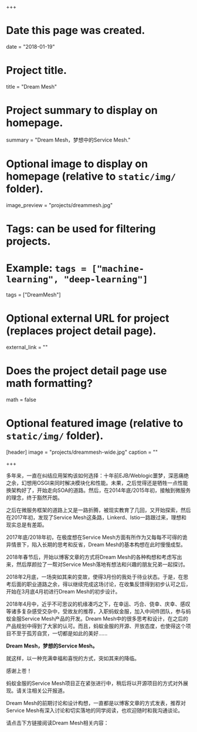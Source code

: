 +++
# Date this page was created.
date = "2018-01-19"

# Project title.
title = "Dream Mesh"

# Project summary to display on homepage.
summary = "Dream Mesh，梦想中的Service Mesh."

# Optional image to display on homepage (relative to `static/img/` folder).
image_preview = "projects/dreammesh.jpg"

# Tags: can be used for filtering projects.
# Example: `tags = ["machine-learning", "deep-learning"]`
tags = ["DreamMesh"]

# Optional external URL for project (replaces project detail page).
external_link = ""

# Does the project detail page use math formatting?
math = false

# Optional featured image (relative to `static/img/` folder).
[header]
image = "projects/dreammesh-wide.jpg"
caption = ""

+++

多年来，一直在纠结应用架构该如何选择：十年前EJB/Weblogic噩梦，深恶痛绝之余，幻想用OSGI来同时解决模块化和性能。未果，之后觉得还是牺牲一点性能换架构好了，开始走向SOA的道路。然后，在2014年底/2015年初，接触到微服务的理念，终于豁然开朗。

之后在微服务框架的道路上又是一路折腾，被现实教育了几回，又开始探索，然后在2017年初，发现了Service Mesh这条路，Linkerd、Istio一路跟过来，理想和现实总是有差距。

2017年底/2018年初，在极度想在Service Mesh方面有所作为又每每不可得的诡异情景下，陷入长期的思考和反省，Dream Mesh的基本构想在此时慢慢成型。

2018年春节后，开始以博客文章的方式将Dream Mesh的各种构想和考虑写出来，然后厚颜拉了一帮对Service Mesh落地有想法和兴趣的朋友兄弟一起探讨。

2018年2月底，一场突如其来的变故，使得3月份的我处于待业状态。于是，在思考后面的职业道路之余，得以继续完成这场讨论，在收集反馈得到初步认可之后，开始在3月底4月初进行Dream Mesh的初步设计。

2018年4月中，近乎不可思议的机缘凑巧之下，在幸运、巧合、侥幸、庆幸、感叹等诸多复杂感受交杂中，受故友的推荐，入职蚂蚁金服，加入中间件团队，参与蚂蚁金服Service Mesh产品的开发。Dream Mesh中的很多思考和设计，在之后的产品规划中得到了大家的认可。而且，蚂蚁金服的开源、开放态度，也使得这个项目不至于孤芳自赏，一切都是如此的美好......

**Dream Mesh，梦想的Service Mesh。**

就这样，以一种充满幸福和喜悦的方式，突如其来的降临。

感谢上苍！

蚂蚁金服的Service Mesh项目正在紧张进行中，稍后将以开源项目的方式对外展现。请关注相关公开报道。

Dream Mesh的前期讨论和设计构想，一直都是以博客文章的方式发表，推荐对Service Mesh有深入讨论和切实落地的同学阅读，也欢迎随时和我沟通谈论。

请点击下方链接阅读Dream Mesh相关内容：

